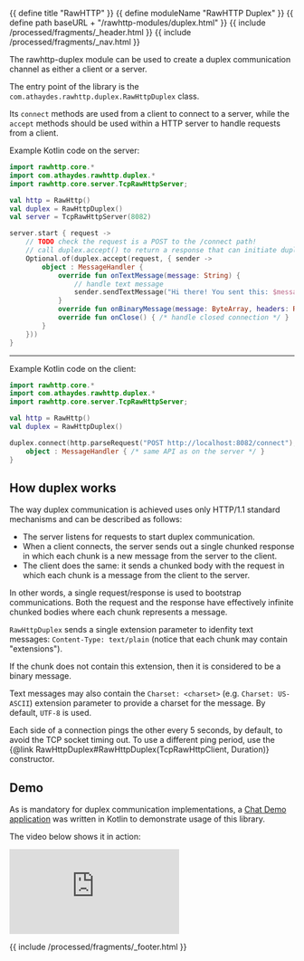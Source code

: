 {{ define title "RawHTTP" }}
{{ define moduleName "RawHTTP Duplex" }}
{{ define path baseURL + "/rawhttp-modules/duplex.html" }}
{{ include /processed/fragments/_header.html }}
{{ include /processed/fragments/_nav.html }}

The rawhttp-duplex module can be used to create a duplex communication channel as either a client or a server.

The entry point of the library is the `com.athaydes.rawhttp.duplex.RawHttpDuplex` class.

Its `connect` methods are used from a client to connect to a server,
while the `accept` methods should be used within a HTTP server to handle requests from a client.

Example Kotlin code on the server:

```kotlin
import rawhttp.core.*
import com.athaydes.rawhttp.duplex.*
import rawhttp.core.server.TcpRawHttpServer;

val http = RawHttp()
val duplex = RawHttpDuplex()
val server = TcpRawHttpServer(8082)

server.start { request ->
    // TODO check the request is a POST to the /connect path!
    // call duplex.accept() to return a response that can initiate duplex communication
    Optional.of(duplex.accept(request, { sender ->
        object : MessageHandler {
            override fun onTextMessage(message: String) {
                // handle text message 
                sender.sendTextMessage("Hi there! You sent this: $message")
            }      
            override fun onBinaryMessage(message: ByteArray, headers: RawHttpHeaders) { /* handle binary message */ }
            override fun onClose() { /* handle closed connection */ }
        }
    }))
}
```

<hr/>

Example Kotlin code on the client:

```kotlin
import rawhttp.core.*
import com.athaydes.rawhttp.duplex.*
import rawhttp.core.server.TcpRawHttpServer;

val http = RawHttp()
val duplex = RawHttpDuplex()

duplex.connect(http.parseRequest("POST http://localhost:8082/connect"), { sender ->
    object : MessageHandler { /* same API as on the server */ }
}
```

## How duplex works

The way duplex communication is achieved uses only HTTP/1.1 standard mechanisms and can be described as follows:

* The server listens for requests to start duplex communication.
* When a client connects, the server sends out a single chunked response in which each chunk
  is a new message from the server to the client.
* The client does the same: it sends a chunked body with the request in which each chunk is a message from the
  client to the server.

In other words, a single request/response is used to bootstrap communications. Both the request and the response
have effectively infinite chunked bodies where each chunk represents a message.

`RawHttpDuplex` sends a single extension parameter to idenfity text
messages: `Content-Type: text/plain` (notice that each chunk may contain "extensions").

If the chunk does not contain this extension, then it is considered to be a binary message.

Text messages may also contain the `Charset: <charset>` (e.g. `Charset: US-ASCII`) extension parameter to provide a
charset for the message. By default, `UTF-8` is used.

Each side of a connection pings the other every 5 seconds, by default, to avoid the TCP socket timing out.
To use a different ping period, use the {@link RawHttpDuplex#RawHttpDuplex(TcpRawHttpClient, Duration)} constructor.

## Demo

As is mandatory for duplex communication implementations,
a [Chat Demo application](https://github.com/renatoathaydes/rawhttp/blob/master/rawhttp-duplex/src/test/kotlin/chat-example.kt)
was written in Kotlin to demonstrate usage of this library.

The video below shows it in action:

<div class="video-container">
<iframe alt="rawhttp-duplex chat app in action" frameborder="0" allowfullscreen
 src="https://www.youtube.com/embed/_h3a5yodVgM" class="video"></iframe>
</div>

{{ include /processed/fragments/_footer.html }}
